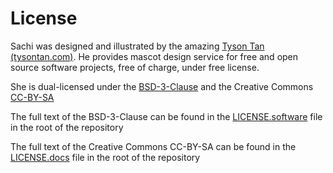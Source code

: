 # License

Sachi was designed and illustrated by the amazing [Tyson Tan (tysontan.com)](https://tysontan.com). He provides mascot design service for free and open source software projects, free of charge, under free license.

She is dual-licensed under the [BSD-3-Clause](https://spdx.org/licenses/BSD-3-Clause.html) and the Creative Commons [CC-BY-SA](https://creativecommons.org/licenses/by-sa/2.0/)

The full text of the BSD-3-Clause can be found in the [LICENSE.software](https://github.com/squishy-scsi/squishy/tree/main/LICENSE.software) file in the root of the repository

The full text of the Creative Commons CC-BY-SA can be found in the [LICENSE.docs](https://github.com/squishy-scsi/squishy/tree/main/LICENSE.docs) file in the root of the repository
